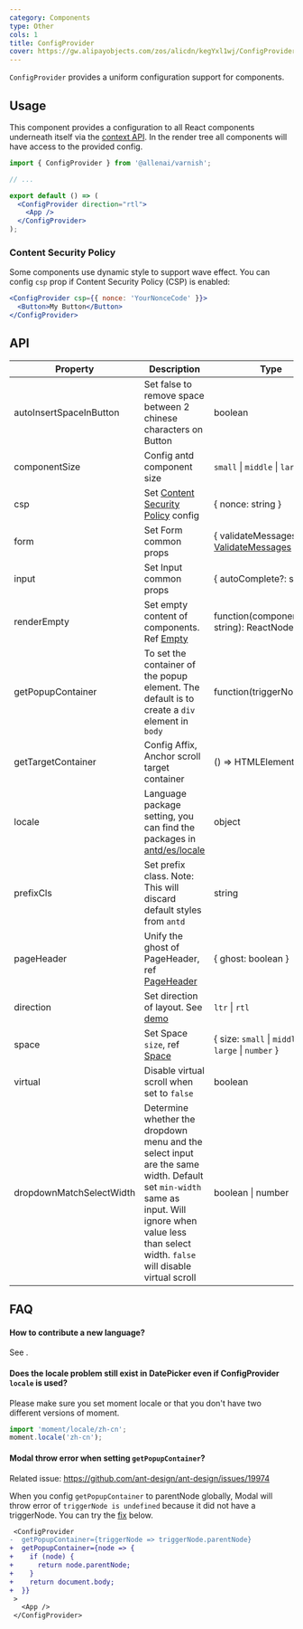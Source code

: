```yaml
---
category: Components
type: Other
cols: 1
title: ConfigProvider
cover: https://gw.alipayobjects.com/zos/alicdn/kegYxl1wj/ConfigProvider.svg
---
```


`ConfigProvider` provides a uniform configuration support for components.

## Usage

This component provides a configuration to all React components underneath itself via the [context API](https://facebook.github.io/react/docs/context.html). In the render tree all components will have access to the provided config.

```jsx
import { ConfigProvider } from '@allenai/varnish';

// ...

export default () => (
  <ConfigProvider direction="rtl">
    <App />
  </ConfigProvider>
);
```

### Content Security Policy

Some components use dynamic style to support wave effect. You can config `csp` prop if Content Security Policy (CSP) is enabled:

```jsx
<ConfigProvider csp={{ nonce: 'YourNonceCode' }}>
  <Button>My Button</Button>
</ConfigProvider>
```

## API

| Property | Description | Type | Default | Version |
| --- | --- | --- | --- | --- |
| autoInsertSpaceInButton | Set false to remove space between 2 chinese characters on Button | boolean | true |  |
| componentSize | Config antd component size | `small` \| `middle` \| `large` | - |  |
| csp | Set [Content Security Policy](https://developer.mozilla.org/en-US/docs/Web/HTTP/CSP) config | { nonce: string } | - |  |
| form | Set Form common props | { validateMessages?: [ValidateMessages](/components/form/#validateMessages) } | - |  |
| input | Set Input common props | { autoComplete?: string } | - | 4.2.0 |
| renderEmpty | Set empty content of components. Ref [Empty](/components/empty/) | function(componentName: string): ReactNode | - |  |
| getPopupContainer | To set the container of the popup element. The default is to create a `div` element in `body` | function(triggerNode) | () => document.body |  |
| getTargetContainer | Config Affix, Anchor scroll target container | () => HTMLElement | () => window | 4.2.0 |
| locale | Language package setting, you can find the packages in [antd/es/locale](http://unpkg.com/antd/es/locale/) | object | - |
| prefixCls | Set prefix class. Note: This will discard default styles from `antd` | string | `ant` |  |
| pageHeader | Unify the ghost of PageHeader, ref [PageHeader](/components/page-header) | { ghost: boolean } | true |  |
| direction | Set direction of layout. See [demo](#components-config-provider-demo-direction) | `ltr` \| `rtl` | `ltr` |  |
| space | Set Space `size`, ref [Space](/components/space) | { size: `small` \| `middle` \| `large` \| `number` } | - | 4.1.0 |
| virtual | Disable virtual scroll when set to `false` | boolean | - | 4.3.0 |
| dropdownMatchSelectWidth | Determine whether the dropdown menu and the select input are the same width. Default set `min-width` same as input. Will ignore when value less than select width. `false` will disable virtual scroll | boolean \| number | - | 4.3.0 |

## FAQ

#### How to contribute a new language?

See [<Adding new language>](/docs/react/i18n#Adding-newplanguage).

#### Does the locale problem still exist in DatePicker even if ConfigProvider `locale` is used?

Please make sure you set moment locale or that you don't have two different versions of moment.

```js
import 'moment/locale/zh-cn';
moment.locale('zh-cn');
```

#### Modal throw error when setting `getPopupContainer`?

Related issue: https://github.com/ant-design/ant-design/issues/19974

When you config `getPopupContainer` to parentNode globally, Modal will throw error of `triggerNode is undefined` because it did not have a triggerNode. You can try the [fix](https://github.com/afc163/feedback-antd/commit/3e4d1ad1bc1a38460dc3bf3c56517f737fe7d44a) below.

```diff
 <ConfigProvider
-  getPopupContainer={triggerNode => triggerNode.parentNode}
+  getPopupContainer={node => {
+    if (node) {
+      return node.parentNode;
+    }
+    return document.body;
+  }}
 >
   <App />
 </ConfigProvider>
```
